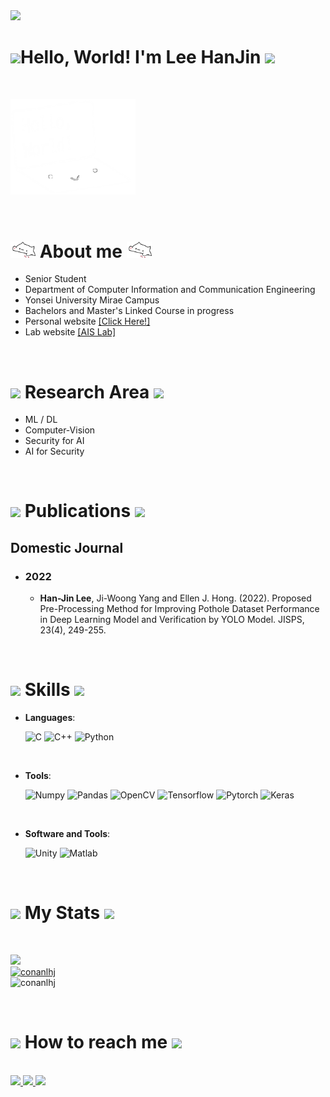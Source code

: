 <img src="https://capsule-render.vercel.app/api?type=waving&color=timeGradient&height=170&section=header&text=HanJin's%20Github&fontSize=60&animation=twinkling&fontAlign=72&fontAlignY=35"/>

<h1><img src="https://media.giphy.com/media/hvRJCLFzcasrR4ia7z/giphy.gif" width="35"><b>Hello, World! I'm Lee HanJin </b><img src="https://media.giphy.com/media/hvRJCLFzcasrR4ia7z/giphy.gif" width="35"></h1>

<br>

<p align="left">
    <picture><img src = "https://raw.githubusercontent.com/conanlhj/conanlhj/main/about_me.png" width = 200px></picture>
</p>

<br>

# <img src = "https://raw.githubusercontent.com/conanlhj/conanlhj/main/bongo-cat-transparent.gif" width = 40px><b> About me </b><img src = "https://raw.githubusercontent.com/conanlhj/conanlhj/main/bongo-cat-transparent.gif" width = 40px>

- Senior Student
- Department of Computer Information and Communication Engineering
- Yonsei University Mirae Campus
- Bachelors and Master's Linked Course in progress
- Personal website [[Click Here!]](https://shiggy.kr)
- Lab website [[AIS Lab]](https://sites.google.com/view/aislab-shchoi)

<br>

# <img src="https://media.giphy.com/media/MasfNVDb2lkeB44QIC/giphy.gif" width =40px><b> Research Area </b><img src="https://media.giphy.com/media/MasfNVDb2lkeB44QIC/giphy.gif" width =40px>

- ML / DL
- Computer-Vision
- Security for AI
- AI for Security

<br>

# <img src="https://media.giphy.com/media/v1sJPCGg1z2HROGgV6/giphy.gif" width =40px><b> Publications </b><img src="https://media.giphy.com/media/v1sJPCGg1z2HROGgV6/giphy.gif" width =40px>

## **Domestic Journal**

- ### **2022**
  - **Han-Jin Lee**, Ji-Woong Yang and Ellen J. Hong. (2022). Proposed Pre-Processing Method for Improving Pothole Dataset Performance in Deep Learning Model and Verification by YOLO Model. JISPS, 23(4), 249-255.

<br>

# <img src="https://media2.giphy.com/media/QssGEmpkyEOhBCb7e1/giphy.gif?cid=ecf05e47a0n3gi1bfqntqmob8g9aid1oyj2wr3ds3mg700bl&rid=giphy.gif" width =40px><b> Skills </b><img src="https://media2.giphy.com/media/QssGEmpkyEOhBCb7e1/giphy.gif?cid=ecf05e47a0n3gi1bfqntqmob8g9aid1oyj2wr3ds3mg700bl&rid=giphy.gif" width =40px>

<p align="center">

- **Languages**:

  ![C](https://img.shields.io/badge/C%20-%232370ED.svg?style=for-the-badge&logo=c&logoColor=white)
  ![C++](https://img.shields.io/badge/C++%20-%2300599C.svg?style=for-the-badge&logo=c%2B%2B&logoColor=white)
  ![Python](https://img.shields.io/badge/Python%20-%2314354C.svg?style=for-the-badge&logo=python&logoColor=white)

<br>   
    
- **Tools**:

    ![Numpy](https://img.shields.io/badge/numpy%20-%23E34F26.svg?style=for-the-badge&logo=numpy&logoColor=white)
    ![Pandas](https://img.shields.io/badge/pandas%20-%23E34F26.svg?style=for-the-badge&logo=pandas&logoColor=white)
    ![OpenCV](https://img.shields.io/badge/OpenCV%20-%231572B6.svg?style=for-the-badge&logo=opencv&logoColor=white)
    ![Tensorflow](https://img.shields.io/badge/Tensorflow%20-%23F7DF1E.svg?style=for-the-badge&logo=tensorflow&logoColor=black)
    ![Pytorch](https://img.shields.io/badge/Pytorch%20-%23F7DF1E.svg?style=for-the-badge&logo=Pytorch&logoColor=black)
    ![Keras](https://img.shields.io/badge/Keras%20-%23F7DF1E.svg?style=for-the-badge&logo=Keras&logoColor=black)

<br>

- **Software and Tools**:

  ![Unity](https://img.shields.io/badge/Unity-%23054020?style=for-the-badge&logo=unity&logoColor=white)
  ![Matlab](https://img.shields.io/badge/Matlab-%23000000.svg?style=for-the-badge&logo=Matlab&logoColor=white)

</p>

<br>

# <img src="https://media.giphy.com/media/iY8CRBdQXODJSCERIr/giphy.gif" width=40px><b> My Stats </b><img src="https://media.giphy.com/media/iY8CRBdQXODJSCERIr/giphy.gif" width=40px>

<br>

<div align="left">
<p align="left">
<a href="https://github.com/conanlhj/">
  <img src="https://github-readme-stats.vercel.app/api?username=conanlhj&include_all_commits=true&count_private=true&show_icons=true&line_height=20&theme=material-palenight" width="400"/><br>
  <img src="https://github-readme-stats.vercel.app/api/top-langs?username=conanlhj&show_icons=true&locale=en&layout=compact&line_height=20&theme=material-palenight" width="250"  alt="conanlhj"/>
</a><br> <img src="http://mazassumnida.wtf/api/v2/generate_badge?boj=conanlhj" width="320"  alt="conanlhj"/>
    </p>
</div>

<br>

# <img src="https://media.giphy.com/media/GbxZdp9V9TojWhTFeK/giphy.gif" width=40px><b> How to reach me </b><img src="https://media.giphy.com/media/GbxZdp9V9TojWhTFeK/giphy.gif" width=40px>

<br>

<div align='left'>

<a href="https://instagram.com/shig_gy_3141/">
    <img 
        src="http://img.shields.io/badge/-Instagram-black?style=flat&logo=Instagram&link=https://www.instagram.com/shig_gy_3141/"/>
</a>

<a href="mailto:2020253046@yonsei.ac.kr">
    <img 
        src="http://img.shields.io/badge/Gmail : 2020253046@yonsei.ac.kr-black?style=flat&logo=Gmail"/>
</a>

<a href="mailto:happyleehan@gmail.com">
    <img 
        src="http://img.shields.io/badge/Gmail : happyleehan@gmail.com-black?style=flat&logo=Gmail"/>
</a>

</div>
